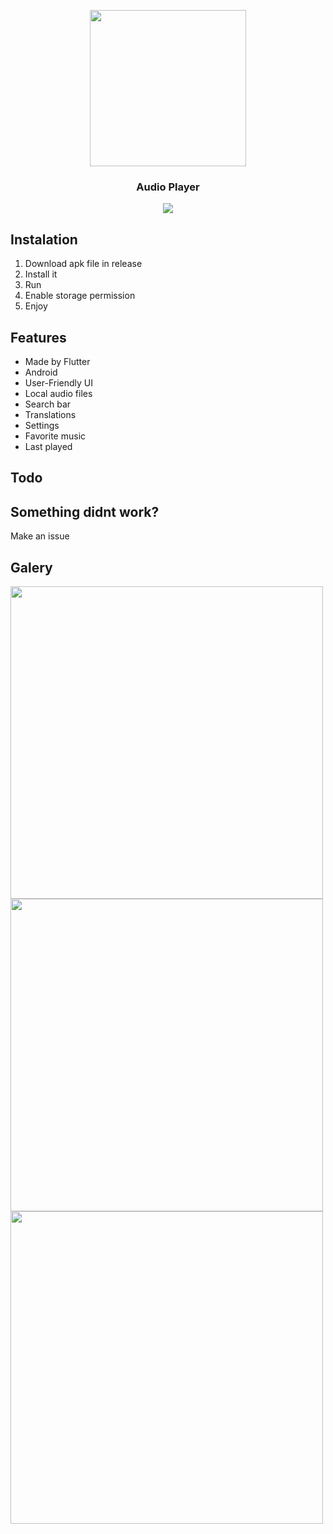 <p align="center">
  <p align="center">
    <img src="https://cdn.discordapp.com/attachments/794225900791136286/1093292791800528966/audio-player.png" width="250" />
    <h3 align="center">Audio Player</h3>
  </p>
</p>

<div align="center">
    <img src="https://img.shields.io/badge/Flutter-%2302569B.svg?style=for-the-badge&logo=Flutter&logoColor=white" />
</div>

## Instalation
1. Download apk file in release
2. Install it
3. Run
4. Enable storage permission
5. Enjoy

## Features
- Made by Flutter
- Android
- User-Friendly UI
- Local audio files
- Search bar
- Translations
- Settings
- Favorite music
- Last played

## Todo

## Something didnt work?
Make an issue

## Galery
<div>
   <img height="500" src="https://cdn.discordapp.com/attachments/1051621185814798346/1071191585582231552/Screenshot_2023-02-03-23-11-37-868_me.jaja.audioplayer.jpg" />
  <img height="500" src="https://cdn.discordapp.com/attachments/1051621185814798346/1071191585372508274/Screenshot_2023-02-03-23-11-42-747_me.jaja.audioplayer.jpg" />
  <img height="500" src="https://cdn.discordapp.com/attachments/1051621185814798346/1071191585183780945/Screenshot_2023-02-03-23-12-02-421_me.jaja.audioplayer.jpg" />
</div>
